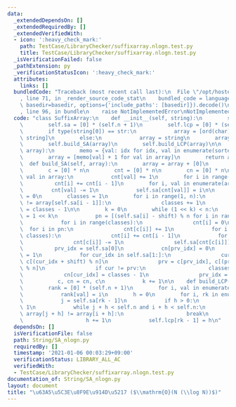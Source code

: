 ```yaml
---
data:
  _extendedDependsOn: []
  _extendedRequiredBy: []
  _extendedVerifiedWith:
  - icon: ':heavy_check_mark:'
    path: TestCase/LibraryChecker/suffixarray.nlogn.test.py
    title: TestCase/LibraryChecker/suffixarray.nlogn.test.py
  _isVerificationFailed: false
  _pathExtension: py
  _verificationStatusIcon: ':heavy_check_mark:'
  attributes:
    links: []
  bundledCode: "Traceback (most recent call last):\n  File \"/opt/hostedtoolcache/Python/3.9.7/x64/lib/python3.9/site-packages/onlinejudge_verify/documentation/build.py\"\
    , line 71, in _render_source_code_stat\n    bundled_code = language.bundle(stat.path,\
    \ basedir=basedir, options={'include_paths': [basedir]}).decode()\n  File \"/opt/hostedtoolcache/Python/3.9.7/x64/lib/python3.9/site-packages/onlinejudge_verify/languages/python.py\"\
    , line 96, in bundle\n    raise NotImplementedError\nNotImplementedError\n"
  code: "class SuffixArray:\n    def __init__(self, string):\n        self.n = len(string)\n\
    \        self.sa = [0] * (self.n + 1)\n        self.lcp = [0] * (self.n + 1)\n\
    \        if type(string[0]) == str:\n            array = [ord(char) for char in\
    \ string]\n        else:\n            array = string\n        array = self.compress(array)\n\
    \        self.build_SA(array)\n        self.build_LCP(array)\n\n    def compress(self,\
    \ array):\n        memo = {val: idx for idx, val in enumerate(sorted(set(array)))}\n\
    \        array = [memo[val] + 1 for val in array]\n        return array\n\n  \
    \  def build_SA(self, array):\n        array = array + [0]\n        n = len(array)\n\
    \        c = [0] * n\n        cnt = [0] * n\n        cn = [0] * n\n\n        for\
    \ val in array:\n            cnt[val] += 1\n        for i in range(1, n):\n  \
    \          cnt[i] += cnt[i - 1]\n        for i, val in enumerate(array):\n   \
    \         cnt[val] -= 1\n            self.sa[cnt[val]] = i\n\n        c[self.sa[0]]\
    \ = 0\n        classes = 1\n        for i in range(1, n):\n            if array[self.sa[i]]\
    \ != array[self.sa[i - 1]]:\n                classes += 1\n            c[self.sa[i]]\
    \ = classes - 1\n\n        k = 0\n        while (1 << k) < n:\n            shift\
    \ = 1 << k\n            pn = [(self.sa[i] - shift) % n for i in range(n)]\n\n\
    \            for i in range(classes):\n                cnt[i] = 0\n          \
    \  for i in pn:\n                cnt[c[i]] += 1\n            for i in range(1,\
    \ classes):\n                cnt[i] += cnt[i - 1]\n            for i in reversed(pn):\n\
    \                cnt[c[i]] -= 1\n                self.sa[cnt[c[i]]] = i\n\n  \
    \          prv_idx = self.sa[0]\n            cn[prv_idx] = 0\n            classes\
    \ = 1\n            for cur_idx in self.sa[1:]:\n                cur = c[cur_idx],\
    \ c[(cur_idx + shift) % n]\n                prv = c[prv_idx], c[(prv_idx + shift)\
    \ % n]\n                if cur != prv:\n                    classes += 1\n   \
    \             cn[cur_idx] = classes - 1\n                prv_idx = cur_idx\n \
    \           c, cn = cn, c\n            k += 1\n\n    def build_LCP(self, array):\n\
    \        rank = [0] * (self.n + 1)\n        for i, val in enumerate(self.sa):\n\
    \            rank[val] = i\n        h = 0\n        for i, rk in enumerate(rank):\n\
    \            j = self.sa[rk - 1]\n            if h > 0:\n                h -=\
    \ 1\n            while j + h < self.n and i + h < self.n:\n                if\
    \ array[j + h] != array[i + h]:\n                    break\n                else:\n\
    \                    h += 1\n            self.lcp[rk - 1] = h\n"
  dependsOn: []
  isVerificationFile: false
  path: String/SA_nlogn.py
  requiredBy: []
  timestamp: '2021-01-06 00:03:29+09:00'
  verificationStatus: LIBRARY_ALL_AC
  verifiedWith:
  - TestCase/LibraryChecker/suffixarray.nlogn.test.py
documentation_of: String/SA_nlogn.py
layout: document
title: "\u63A5\u5C3E\u8F9E\u914D\u5217 ($\\mathrm{O}(N (\\log N))$)"
---
```

